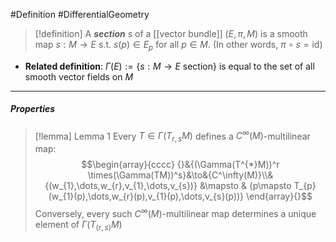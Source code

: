 #Definition #DifferentialGeometry 

> [!definition]
> A ***section*** $s$ of a [[vector bundle]] $(E,\pi,M)$ is a smooth map $s:M\to E$ s.t. $s(p)\in E_{p}$ for all $p\in M$. (In other words, $\pi \circ s=\text{id}$)

- **Related definition**: $\Gamma(E):=\{ s: M\to E\text{ section} \}$ is equal to the set of all smooth vector fields on $M$
---
##### Properties
> [!lemma] Lemma 1
> Every $T\in \Gamma(T_{r,s}M)$ defines a $C^\infty(M)$-multilinear map: $$\begin{array}{cccc} {}&{(\Gamma(T^{*}M))^r \times(\Gamma(TM))^s}&\to&{C^\infty(M)}\\&{(w_{1},\dots,w_{r},v_{1},\dots,v_{s})} &\mapsto & {p\mapsto T_{p}(w_{1}(p),\dots,w_{r}(p),v_{1}(p),\dots,v_{s}(p))} \end{array}{}$$
> Conversely, every such $C^\infty(M)$-multilinear map determines a unique element of $\Gamma(T_{(r,s)}M)$